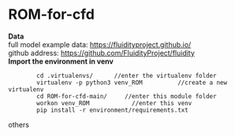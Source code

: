# ROM-for-cfd  

**Data**  
full model example data:  https://fluidityproject.github.io/  
github address: https://github.com/FluidityProject/fluidity  
**Import the environment in venv**  
```
        cd .virtualenvs/      //enter the virtualenv folder  
        virtualenv -p python3 venv_ROM          //create a new virtualenv  
        cd ROM-for-cfd-main/     //enter this module folder  
        workon venv_ROM            //enter this venv  
        pip install -r environment/requirements.txt  
  ```
others

